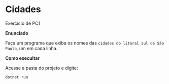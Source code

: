 # Cidades
Exercício de PC1 

**Enunciado**

 Faça um programa que exiba os nomes das `cidades do litoral sul de São Paulo`, um em cada linha. 
 
 **Como execultar**

 Acesse a pasta do projeto e digite:

 ```
 dotnet run
 ```
 